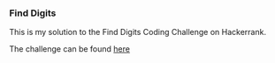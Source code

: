 ### Find Digits

This is my solution to the Find Digits Coding Challenge on Hackerrank.

The challenge can be found [here](https://www.hackerrank.com/contests/microverse-coding-challenges/challenges/find-digits)
